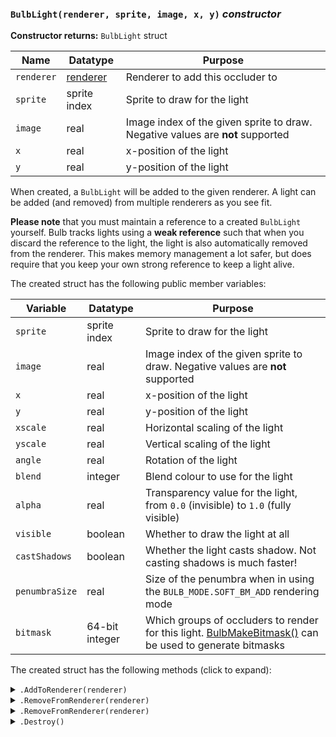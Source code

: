 ### `BulbLight(renderer, sprite, image, x, y)` ***constructor***

**Constructor returns:** `BulbLight` struct

|Name      |Datatype                                                                   |Purpose                                                                       |
|----------|---------------------------------------------------------------------------|------------------------------------------------------------------------------|
|`renderer`|[renderer](GML-Functions#bulbrendererambientcolour-mode-smooth-constructor)|Renderer to add this occluder to                                              |
|`sprite`  |sprite index                                                               |Sprite to draw for the light                                                  |
|`image`   |real                                                                       |Image index of the given sprite to draw. Negative values are **not** supported|
|`x`       |real                                                                       |x-position of the light                                                       |
|`y`       |real                                                                       |y-position of the light                                                       |

When created, a `BulbLight` will be added to the given renderer. A light can be added (and removed) from multiple renderers as you see fit.

**Please note** that you must maintain a reference to a created `BulbLight` yourself. Bulb tracks lights using a **weak reference** such that when you discard the reference to the light, the light is also automatically removed from the renderer. This makes memory management a lot safer, but does require that you keep your own strong reference to keep a light alive.

The created struct has the following public member variables:

|Variable      |Datatype      |Purpose                                                                                                                                                     |
|--------------|--------------|------------------------------------------------------------------------------------------------------------------------------------------------------------|
|`sprite`      |sprite index  |Sprite to draw for the light                                                                                                                                |
|`image`       |real          |Image index of the given sprite to draw. Negative values are **not** supported                                                                              |
|`x`           |real          |x-position of the light                                                                                                                                     |
|`y`           |real          |y-position of the light                                                                                                                                     |
|`xscale`      |real          |Horizontal scaling of the light                                                                                                                             |
|`yscale`      |real          |Vertical scaling of the light                                                                                                                               |
|`angle`       |real          |Rotation of the light                                                                                                                                       |
|`blend`       |integer       |Blend colour to use for the light                                                                                                                           |
|`alpha`       |real          |Transparency value for the light, from `0.0` (invisible) to `1.0` (fully visible)                                                                           |
|`visible`     |boolean       |Whether to draw the light at all                                                                                                                            |
|`castShadows` |boolean       |Whether the light casts shadow. Not casting shadows is much faster!                                                                                         |
|`penumbraSize`|real          |Size of the penumbra when in using the `BULB_MODE.SOFT_BM_ADD` rendering mode                                                                               |
|`bitmask`     |64-bit integer|Which groups of occluders to render for this light. [BulbMakeBitmask()](GML-Functions#bulbmakebitmaskgroup1-group2-group3-) can be used to generate bitmasks|

The created struct has the following methods (click to expand):

<details><summary><code>.AddToRenderer(renderer)</code></summary>
&nbsp;

**Returns:** N/A (`undefined`)

|Name      |Datatype                                                                   |Purpose                      |
|----------|---------------------------------------------------------------------------|-----------------------------|
|`renderer`|[renderer](GML-Functions#bulbrendererambientcolour-mode-smooth-constructor)|Renderer to add this light to|

&nbsp;
</details>

<details><summary><code>.RemoveFromRenderer(renderer)</code></summary>
&nbsp;

**Returns:** N/A (`undefined`)

|Name      |Datatype                                                                   |Purpose                            |
|----------|---------------------------------------------------------------------------|-----------------------------------|
|`renderer`|[renderer](GML-Functions#bulbrendererambientcolour-mode-smooth-constructor)|Renderer to removed this light from|

&nbsp;
</details>

<details><summary><code>.RemoveFromRenderer(renderer)</code></summary>
&nbsp;

**Returns:** N/A (`undefined`)

|Name      |Datatype                                                                   |Purpose                            |
|----------|---------------------------------------------------------------------------|-----------------------------------|
|`renderer`|[renderer](GML-Functions#bulbrendererambientcolour-mode-smooth-constructor)|Renderer to removed this light from|

&nbsp;
</details>

<details><summary><code>.Destroy()</code></summary>
&nbsp;

**Returns:** N/A (`undefined`)

|Name|Datatype|Purpose|
|----|--------|-------|
|None|        |       |

Instantly destroys the light and prevents it from being drawn.

&nbsp;
</details>